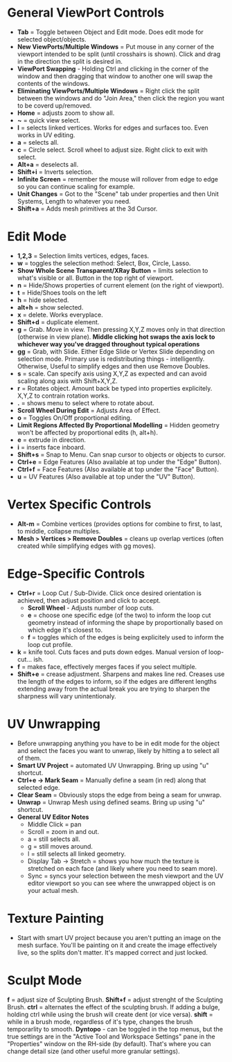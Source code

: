 # General ViewPort Controls #
- **Tab** = Toggle between Object and Edit mode. Does edit mode for selected object/objects.
- **New ViewPorts/Multiple Windows** = Put mouse in any corner of the viewport intended to be split (until crosshairs is shown). Click and drag in the direction the split is desired in.
- **ViewPort Swapping** - Holding Ctrl and clicking in the corner of the window and then dragging that window to another one will swap the contents of the windows.
- **Eliminating ViewPorts/Multiple Windows** = Right click the split between the windows and do "Join Area," then click the region you want to be coverd up/removed.
- **Home** = adjusts zoom to show all.
- **~** = quick view select.
- **l** = selects linked vertices. Works for edges and surfaces too. Even works in UV editing.
- **a** = selects all.
- **c** = Circle select. Scroll wheel to adjust size. Right click to exit with select.
- **Alt+a** = deselects all.
- **Shift+i** = Inverts selection.
- **Infinite Screen** = remember the mouse will rollover from edge to edge so you can continue scaling for example.
- **Unit Changes** = Got to the "Scene" tab under properties and then Unit Systems, Length to whatever you need.
- **Shift+a** = Adds mesh primitives at the 3d Cursor.

# Edit Mode #
- **1,2,3** = Selection limits vertices, edges, faces.
- **w** = toggles the selection method: Select, Box, Circle, Lasso.
- **Show Whole Scene Transparent/XRay Button** = limits selection to what's visible or all. Button in the top right of viewport.
- **n** = Hide/Shows properties of current element (on the right of viewport).
- **t** = Hide/Shoes tools on the left
- **h** = hide selected.
- **alt+h** = show selected.
- **x** = delete. Works everyplace.
- **Shift+d** = duplicate element.
- **g** = Grab. Move in view. Then pressing X,Y,Z moves only in that direction (otherwise in view plane). **Middle clicking hot swaps the axis lock to whichever way you've dragged throughout typical operations**
- **gg** = Grab, with Slide. Either Edge Slide or Vertex Slide depending on selection mode. Primary use is redistributing things - intelligently. Otherwise, Useful to simplify edges and then use Remove Doubles.
- **s** = scale. Can specify axis using X,Y,Z as expected and can avoid scaling along axis with Shift+X,Y,Z.
- **r** = Rotates object. Amount back be typed into properties explicitely. X,Y,Z to contrain rotation works.
- **.** = shows menu to select where to rotate about.
- **Scroll Wheel During Edit** = Adjusts Area of Effect.
- **o** = Toggles On/Off proportional editing.
- **Limit Regions Affected By Proportional Modelling** = Hidden geometry won't be affected by proportional edits (h, alt+h).
- **e** = extrude in direction.
- **i** = inserts face inboard.
- **Shift+s** = Snap to Menu. Can snap cursor to objects or objects to cursor.
- **Ctrl+e** = Edge Features (Also available at top under the "Edge" Button).
- **Ctrl+f** = Face Features (Also available at top under the "Face" Button).
- **u** = UV Features (Also available at top under the "UV" Button).

# Vertex Specific Controls #
- **Alt-m** = Combine vertices (provides options for combine to first, to last, to middle, collapse multiples.
- **Mesh > Vertices > Remove Doubles** = cleans up overlap vertices (often created while simplifying edges with gg moves).

# Edge-Specific Controls #
- **Ctrl+r** = Loop Cut / Sub-Divide. Click once desired orientation is achieved, then adjust position and click to accept. 
  - **Scroll Wheel** - Adjusts number of loop cuts.
  - **e** = choose one specific edge (of the two) to inform the loop cut geometry instead of informing the shape by proportionally based on which edge it's closest to.
  - **f** = toggles which of the edges is being explicitely used to inform the loop cut profile.
- **k** = knife tool. Cuts faces and puts down edges. Manual version of loop-cut... ish.
- **f** = makes face, effectively merges faces if you select multiple.
- **Shift+e** = crease adjustment. Sharpens and makes line red. Creases use the length of the edges to inform, so if the edges are different lengths extending away from the actual break you are trying to sharpen the sharpness will vary unintentionaly.

# UV Unwrapping #
- Before unwrapping anything you have to be in edit mode for the object and select the faces you want to unwrap, likely by hitting a to select all of them.
- **Smart UV Project** = automated UV Unwrapping. Bring up using "u" shortcut.
- **Ctrl+e -> Mark Seam** = Manually define a seam (in red) along that selected edge.
- **Clear Seam** = Obviously stops the edge from being a seam for unwrap.
- **Unwrap** = Unwrap Mesh using defined seams. Bring up using "u" shortcut.
- **General UV Editor Notes**
  - Middle Click = pan
  - Scroll = zoom in and out.
  - a = still selects all.
  - g = still moves around.
  - l = still selects all linked geometry.
  - Display Tab -> Stretch = shows you how much the texture is stretched on each face (and likely where you need to seam more).
  - Sync = syncs your selection between the mesh viewport and the UV editor viewport so you can see where the unwrapped object is on your actual mesh.
  
# Texture Painting #
  - Start with smart UV project because you aren't putting an image on the mesh surface. You'll be painting on it and create the image effectively live, so the splits don't matter. It's mapped correct and just locked.

# Sculpt Mode #
**f** = adjust size of Sculpting Brush.
**Shift+f** = adjust strenght of the Sculpting Brush. 
**ctrl** = alternates the effect of the sculpting brush. If adding a bulge, holding ctrl while using the brush will create dent (or vice versa).
**shift** = while in a brush mode, regardless of it's type, changes the brush temporarlity to smooth.
**Dyntopo** - can be toggled in the top menus, but the true settings are in the "Active Tool and Workspace Settings" pane in the "Properties" window on the RH-side (by default). That's where you can change detail size (and other useful more granular settings).
